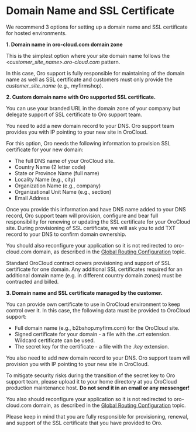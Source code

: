 <a id="ssl-certificate"></a>

# Domain Name and SSL Certificate

<!-- begin_include -->

We recommend 3 options for setting up a domain name and SSL certificate for hosted environments.

**1. Domain name in oro-cloud.com domain zone**

This is the simplest option where your site domain name follows the  *<customer_site_name>.oro-cloud.com* pattern.

In this case, Oro support is fully responsible for maintaining of the domain name as well as SSL certificate and customers must only provide the *customer_site_name* (e.g., myfirmshop).

**2. Custom domain name with Oro supported SSL certificate.**

You can use your branded URL in the domain zone of your company but delegate support of SSL certificate to Oro support team.

You need to add a new domain record to your DNS. Oro support team provides you with IP pointing to your new site in OroCloud.

For this option, Oro needs the following information to provision SSL certificate for your new domain:

* The full DNS name of your OroCloud site.
* Country Name (2 letter code)
* State or Province Name (full name)
* Locality Name (e.g., city)
* Organization Name (e.g., company)
* Organizational Unit Name (e.g., section)
* Email Address

Once you provide this information and have DNS name added to your DNS record, Oro support team will provision, configure and bear full responsibility for renewing or updating the SSL certificate for your OroCloud site. During provisioning of SSL certificate, we will ask you to add TXT record to your DNS to confirm domain ownership.

You should also reconfigure your application so it is not redirected to oro-cloud.com domain, as described in the [Global Routing Configuration](../../user/back-office/system/configuration/system/websites/global-routing.md#sys-config-sysconfig-websites-routing) topic.

Standard OroCloud contract covers provisioning and support of SSL certificate for one domain. Any additional SSL certificates required for an additional domain name (e.g. in different country domain zones) must be contracted and billed.

**3. Domain name and SSL certificate managed by the customer.**

You can provide own certificate to use in OroCloud environment to keep control over it. In this case, the following data must be provided to OroCloud support:

* Full domain name (e.g., b2bshop.myfirm.com) for the OroCloud site.
* Signed certificate for your domain - a file with the  *.crt* extension. Wildcard certificate can be used.
* The secret key for the certificate - a file with the  *.key* extension.

You also need to add new domain record to your DNS. Oro support team will provision you with IP pointing to your new site in OroCloud.

To mitigate security risks during the transition of the secret key to Oro support team, please upload it to your home directory at you OroCloud production maintenance host. **Do not send it in an email or any messenger!**

You also should reconfigure your application so it is not redirected to oro-cloud.com domain, as described in the [Global Routing Configuration](../../user/back-office/system/configuration/system/websites/global-routing.md#sys-config-sysconfig-websites-routing) topic.

Please keep in mind that you are fully responsible for provisioning, renewal, and support of the SSL certificate that you have provided to Oro.

<!-- finish_include -->
